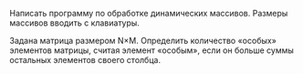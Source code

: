 Написать программу по обработке динамических массивов. Размеры массивов вводить с клавиатуры.

Задана матрица размером N×M. Определить количество «особых» элементов матрицы, считая элемент «особым», если он больше суммы остальных элементов своего столбца.
